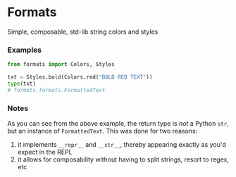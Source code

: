 # Formats
Simple, composable, std-lib string colors and styles

### Examples
```python
from formats import Colors, Styles

txt = Styles.bold(Colors.red("BOLD RED TEXT"))
type(txt)
# formats.formats.FormattedText
```

### Notes
As you can see from the above example, the return type is
_not_ a Python `str`, but an instance of `FormattedText`.
This was done for two reasons:
1. it implements `__repr__` and `__str__`, thereby appearing exactly as you'd expect in the REPL
2. it allows for composability without having to split strings, resort to regex, etc

